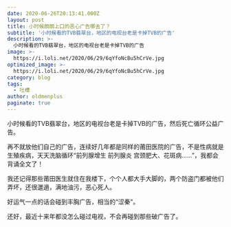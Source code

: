 ```yaml
---
date: 2020-06-26T20:13:41.000Z
layout: post
title: 小时候朗朗上口的恶心广告哪去了？
subtitle: '小时候看的TVB翡翠台，地区的电视台老是卡掉TVB的广告'
description: >-
  小时候看的TVB翡翠台，地区的电视台老是卡掉TVB的广告
image: >-
  https://i.loli.net/2020/06/29/6qYfoNcBu5hCrVe.jpg
optimized_image: >-
  https://i.loli.net/2020/06/29/6qYfoNcBu5hCrVe.jpg
category: blog
tags:
  - 吐槽
author: oldmenplus
paginate: true
---
```

小时候看的TVB翡翠台，地区的电视台老是卡掉TVB的广告，然后死亡循环公益广告。

再不就放他们自己的广告，连续好几年都是同样的莆田医院的广告，不是性病就是生殖疾病，天天洗脑循环“前列腺增生 前列腺炎 宫颈肥大、花斑病......”，我都会背诵全文了！

我还记得那些莆田医生就住在我楼下，个个人都大手大脚的，两个防盗门都被他们弄坏，还很邋遢，满地油污，恶心死人。

好运气一点的话会碰到丰胸广告，相当的“涩秦"。

还好，最近十来年都没怎么碰过电视，不会再碰到那些破广告了。